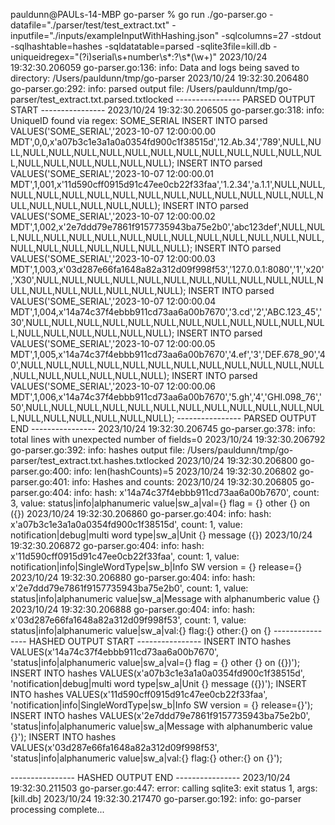 pauldunn@PAULs-14-MBP go-parser % go run ./go-parser.go -datafile="./parser/test/test_extract.txt" -inputfile="./inputs/exampleInputWithHashing.json" -sqlcolumns=27 -stdout -sqlhashtable=hashes -sqldatatable=parsed -sqlite3file=kill.db  -uniqueidregex="(?i)serial\\s+number\\s*:?\\s*(\\w+)" 
2023/10/24 19:32:30.206059 go-parser.go:136:    info: Data and logs being saved to directory: /Users/pauldunn/tmp/go-parser
2023/10/24 19:32:30.206480 go-parser.go:292:    info: parsed output file: /Users/pauldunn/tmp/go-parser/test_extract.txt.parsed.txtlocked
---------------- PARSED OUTPUT START ----------------
2023/10/24 19:32:30.206505 go-parser.go:318:    info: UniqueID found via regex: SOME_SERIAL
INSERT INTO parsed VALUES('SOME_SERIAL','2023-10-07 12:00:00.00 MDT',0,0,x'a07b3c1e3a1a0a0354fd900c1f38515d','12.Ab.34','789',NULL,NULL,NULL,NULL,NULL,NULL,NULL,NULL,NULL,NULL,NULL,NULL,NULL,NULL,NULL,NULL,NULL,NULL,NULL,NULL);
INSERT INTO parsed VALUES('SOME_SERIAL','2023-10-07 12:00:00.01 MDT',1,001,x'11d590cff0915d91c47ee0cb22f33faa','1.2.34','a.1.1',NULL,NULL,NULL,NULL,NULL,NULL,NULL,NULL,NULL,NULL,NULL,NULL,NULL,NULL,NULL,NULL,NULL,NULL,NULL,NULL);
INSERT INTO parsed VALUES('SOME_SERIAL','2023-10-07 12:00:00.02 MDT',1,002,x'2e7ddd79e7861f9157735943ba75e2b0','abc123def',NULL,NULL,NULL,NULL,NULL,NULL,NULL,NULL,NULL,NULL,NULL,NULL,NULL,NULL,NULL,NULL,NULL,NULL,NULL,NULL,NULL);
INSERT INTO parsed VALUES('SOME_SERIAL','2023-10-07 12:00:00.03 MDT',1,003,x'03d287e66fa1648a82a312d09f998f53','127.0.0.1:8080','1','x20','X30',NULL,NULL,NULL,NULL,NULL,NULL,NULL,NULL,NULL,NULL,NULL,NULL,NULL,NULL,NULL,NULL,NULL,NULL);
INSERT INTO parsed VALUES('SOME_SERIAL','2023-10-07 12:00:00.04 MDT',1,004,x'14a74c37f4ebbb911cd73aa6a00b7670','3.cd','2','ABC.123_45','30',NULL,NULL,NULL,NULL,NULL,NULL,NULL,NULL,NULL,NULL,NULL,NULL,NULL,NULL,NULL,NULL,NULL,NULL);
INSERT INTO parsed VALUES('SOME_SERIAL','2023-10-07 12:00:00.05 MDT',1,005,x'14a74c37f4ebbb911cd73aa6a00b7670','4.ef','3','DEF.678_90','40',NULL,NULL,NULL,NULL,NULL,NULL,NULL,NULL,NULL,NULL,NULL,NULL,NULL,NULL,NULL,NULL,NULL,NULL);
INSERT INTO parsed VALUES('SOME_SERIAL','2023-10-07 12:00:00.06 MDT',1,006,x'14a74c37f4ebbb911cd73aa6a00b7670','5.gh','4','GHI.098_76','50',NULL,NULL,NULL,NULL,NULL,NULL,NULL,NULL,NULL,NULL,NULL,NULL,NULL,NULL,NULL,NULL,NULL,NULL);
---------------- PARSED OUTPUT END   ----------------
2023/10/24 19:32:30.206745 go-parser.go:378:    info: total lines with unexpected number of fields=0
2023/10/24 19:32:30.206792 go-parser.go:392:    info: hashes output file: /Users/pauldunn/tmp/go-parser/test_extract.txt.hashes.txtlocked
2023/10/24 19:32:30.206800 go-parser.go:400:    info: len(hashCounts)=5
2023/10/24 19:32:30.206802 go-parser.go:401:    info: Hashes and counts:
2023/10/24 19:32:30.206805 go-parser.go:404:    info: hash: x'14a74c37f4ebbb911cd73aa6a00b7670', count: 3, value: status|info|alphanumeric value|sw_a|val={} flag = {} other {} on ({})
2023/10/24 19:32:30.206860 go-parser.go:404:    info: hash: x'a07b3c1e3a1a0a0354fd900c1f38515d', count: 1, value: notification|debug|multi word type|sw_a|Unit {} message ({})
2023/10/24 19:32:30.206872 go-parser.go:404:    info: hash: x'11d590cff0915d91c47ee0cb22f33faa', count: 1, value: notification|info|SingleWordType|sw_b|Info SW version = {} release={}
2023/10/24 19:32:30.206880 go-parser.go:404:    info: hash: x'2e7ddd79e7861f9157735943ba75e2b0', count: 1, value: status|info|alphanumeric value|sw_a|Message with alphanumberic value {}
2023/10/24 19:32:30.206888 go-parser.go:404:    info: hash: x'03d287e66fa1648a82a312d09f998f53', count: 1, value: status|info|alphanumeric value|sw_a|val:{} flag:{} other:{} on {}
---------------- HASHED OUTPUT START   ----------------
INSERT INTO hashes VALUES(x'14a74c37f4ebbb911cd73aa6a00b7670', 'status|info|alphanumeric value|sw_a|val={} flag = {} other {} on ({})');
INSERT INTO hashes VALUES(x'a07b3c1e3a1a0a0354fd900c1f38515d', 'notification|debug|multi word type|sw_a|Unit {} message ({})');
INSERT INTO hashes VALUES(x'11d590cff0915d91c47ee0cb22f33faa', 'notification|info|SingleWordType|sw_b|Info SW version = {} release={}');
INSERT INTO hashes VALUES(x'2e7ddd79e7861f9157735943ba75e2b0', 'status|info|alphanumeric value|sw_a|Message with alphanumberic value {}');
INSERT INTO hashes VALUES(x'03d287e66fa1648a82a312d09f998f53', 'status|info|alphanumeric value|sw_a|val:{} flag:{} other:{} on {}');

---------------- HASHED OUTPUT END   ----------------
2023/10/24 19:32:30.211503 go-parser.go:447:   error: calling sqlite3: exit status 1, args: [kill.db]
2023/10/24 19:32:30.217470 go-parser.go:192:    info: go-parser processing complete...
